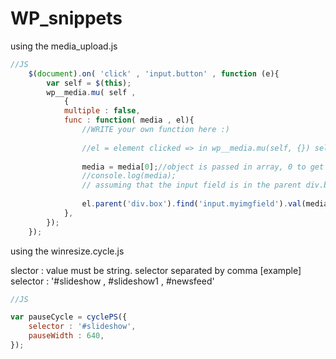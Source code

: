 WP_snippets
===========


using the media_upload.js
```javascript
//JS
	$(document).on( 'click' , 'input.button' , function (e){
		var self = $(this);
		wp__media.mu( self , 
			{
			multiple : false,
			func : function( media , el){
				//WRITE your own function here :) 
				
				//el = element clicked => in wp__media.mu(self, {}) self = el
				
				media = media[0];//object is passed in array, 0 to get object
				//console.log(media);
				// assuming that the input field is in the parent div.box
				
				el.parent('div.box').find('input.myimgfield').val(media.url);
			},
		});
	});	
```

using the winresize.cycle.js

slector : value must be string. selector separated by comma [example]  selector : '#slideshow , #slideshow1 , #newsfeed'
```javascript
//JS

var pauseCycle = cyclePS({
	selector : '#slideshow',
	pauseWidth : 640,
});

```

